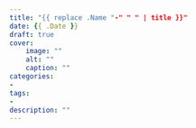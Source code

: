 ```yaml
---
title: "{{ replace .Name "-" " " | title }}"
date: {{ .Date }}
draft: true
cover:
    image: ""
    alt: ""
    caption: ""
categories: 
- 
tags: 
- 
description: ""
---
```


